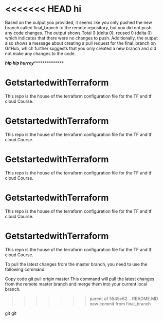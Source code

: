 <<<<<<< HEAD
hi
=======
Based on the output you provided, it seems like you only pushed the new branch called final_branch to the remote repository, but you did not push any code changes. The output shows Total 0 (delta 0), reused 0 (delta 0) which indicates that there were no changes to push. Additionally, the output also shows a message about creating a pull request for the final_branch on GitHub, which further suggests that you only created a new branch and did not make any changes to the code.



***********************hip hip hurrey*************************************





# GetstartedwithTerraform
This repo is the house of the terraform configuration file for the TF and tf cloud Course.


 
# GetstartedwithTerraform
This repo is the house of the terraform configuration file for the TF and tf cloud Course.




# GetstartedwithTerraform
This repo is the house of the terraform configuration file for the TF and tf cloud Course.




# GetstartedwithTerraform
This repo is the house of the terraform configuration file for the TF and tf cloud Course.




# GetstartedwithTerraform
This repo is the house of the terraform configuration file for the TF and tf cloud Course.


 

To pull the latest changes from the master branch, you need to use the following command:

Copy code
git pull origin master
This command will pull the latest changes from the remote master branch and merge them into your current local branch.
 
>>>>>>> parent of 5545c62... README.MD   new commit from final_branch

git git 